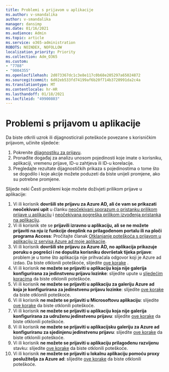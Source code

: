 ```yaml
---
title: Problemi s prijavom u aplikacije
ms.author: v-smandalika
author: v-smandalika
manager: dansimp
ms.date: 01/16/2021
ms.audience: Admin
ms.topic: article
ms.service: o365-administration
ROBOTS: NOINDEX, NOFOLLOW
localization_priority: Priority
ms.collection: Adm_O365
ms.custom:
- "7788"
- "9004355"
ms.openlocfilehash: 2d073367dc1c3e8e117c0b68e205297a65024872
ms.sourcegitcommit: 6d02eb533fd74199af6b20f714b3720991da2c4a
ms.translationtype: MT
ms.contentlocale: hr-HR
ms.lasthandoff: 01/18/2021
ms.locfileid: "49900803"
---
```

# <a name="issues-signing-in-to-applications"></a>Problemi s prijavom u aplikacije

Da biste otkrili uzrok ili dijagnosticirali poteškoće povezane s korisničkim prijavom, učinite sljedeće:

1. Pokrenite [dijagnostiku za prijavu](https://ms.portal.azure.com/#blade/Microsoft_AAD_IAM/ActiveDirectoryMenuBlade/diagnose/symptomId/ms_aad_dxp_signin_caDiagnoseAndSolveSummarySymptom).
2. Pronađite događaj za analizu unosom pojedinosti koje imate o korisniku, aplikaciji, vremenu prijave, ID-u zahtjeva ili ID-u korelacije.
3. Pregledajte rezultate dijagnostičkih prikaza s pojedinostima o tome što se dogodilo i koje akcije možete poduzeti da biste unijeli promjene, ako su potrebne promjene.

Slijede neki Česti problemi koje možete doživjeti prilikom prijave u aplikacije:

1. Vi ili korisnik **dovršili ste prijavu za Azure AD, ali će vam se prikazati neočekivani upit** u članku [neočekivani sporazum o pristanku prilikom prijave u aplikaciju](https://docs.microsoft.com/azure/active-directory/manage-apps/application-sign-in-unexpected-user-consent-prompt) i [neočekivana pogreška prilikom izvođenja pristanka na aplikaciju](https://docs.microsoft.com/azure/active-directory/manage-apps/application-sign-in-unexpected-user-consent-error).
2. Vi ili korisnik ste se **prijavili izravno u aplikaciju, ali se ne možete prijaviti na nju iz funkcije deeplink na prilagođenom portalu ili na ploči programa Access**: Pročitajte članak [Otklanjanje poteškoća s prijavom u aplikaciju iz servisa Azure ad moje aplikacije](https://docs.microsoft.com/azure/active-directory/manage-apps/application-sign-in-other-problem-access-panel).
3. Vi ili korisnik **dovršili ste prijavu za Azure AD, no aplikacija prikazuje poruku o pogrešci i ne dopušta korisniku dovršetak tijeka prijave**: problem je u tome što aplikacija nije prihvaćala odgovor koji je Azure ad izdao. Da biste otklonili poteškoće, slijedite [ove korake](https://docs.microsoft.com/azure/active-directory/application-sign-in-problem-application-error) .
4. Vi ili korisnik **ne možete se prijaviti u aplikaciju koja nije galerija konfigurirana za jedinstvenu prijavu lozinke**: slijedite upute u [sljedećim koracima](https://docs.microsoft.com/azure/active-directory/manage-apps/troubleshoot-password-based-sso) da biste otklonili poteškoće.
5. Vi ili korisnik **ne možete se prijaviti u aplikaciju za galeriju Azure ad koja je konfigurirana za jedinstvenu prijavu lozinke**: slijedite [ove korake](https://docs.microsoft.com/azure/active-directory/manage-apps/troubleshoot-password-based-sso) da biste otklonili poteškoće.
6. Vi ili korisnik **ne možete se prijaviti u Microsoftovu aplikaciju**: slijedite [ove korake](https://docs.microsoft.com/azure/active-directory/manage-apps/application-sign-in-problem-first-party-microsoft) da biste otklonili poteškoće.
7. Vi ili korisnik **ne možete se prijaviti u aplikaciju koja nije galerija konfigurirana za udruženu jedinstvenu prijavu**: slijedite [ove korake](https://docs.microsoft.com/azure/active-directory/application-sign-in-problem-federated-sso-non-gallery) da biste otklonili poteškoće.
8. Vi ili korisnik **ne možete se prijaviti u aplikacijsku galeriju za Azure ad konfiguriranu za sjedinjenu jedinstvenu prijavu**: slijedite [ove korake](https://docs.microsoft.com/azure/active-directory/manage-apps/application-sign-in-problem-federated-sso-gallery) da biste otklonili poteškoće.
9. Vi ili korisnik **ne možete se prijaviti u aplikaciju prilagođenu razvijenu** stavku: slijedite [ove korake](https://docs.microsoft.com/azure/active-directory/manage-apps/application-sign-in-problem-federated-sso-gallery) da biste otklonili poteškoće.
10. Vi ili korisnik **ne možete se prijaviti u lokalnu aplikaciju pomoću proxy poslužitelja za Azure ad**: slijedite [ove korake](https://docs.microsoft.com/azure/active-directory/manage-apps/application-sign-in-problem-on-premises-application-proxy) da biste otklonili poteškoće.

